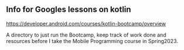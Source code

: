 Info for Googles lessons on kotlin
----------------------------------
https://developer.android.com/courses/kotlin-bootcamp/overview

A directory to just run the Bootcamp, keep track of work done and resources before
I take the Mobile Programming course in Spring2023.
